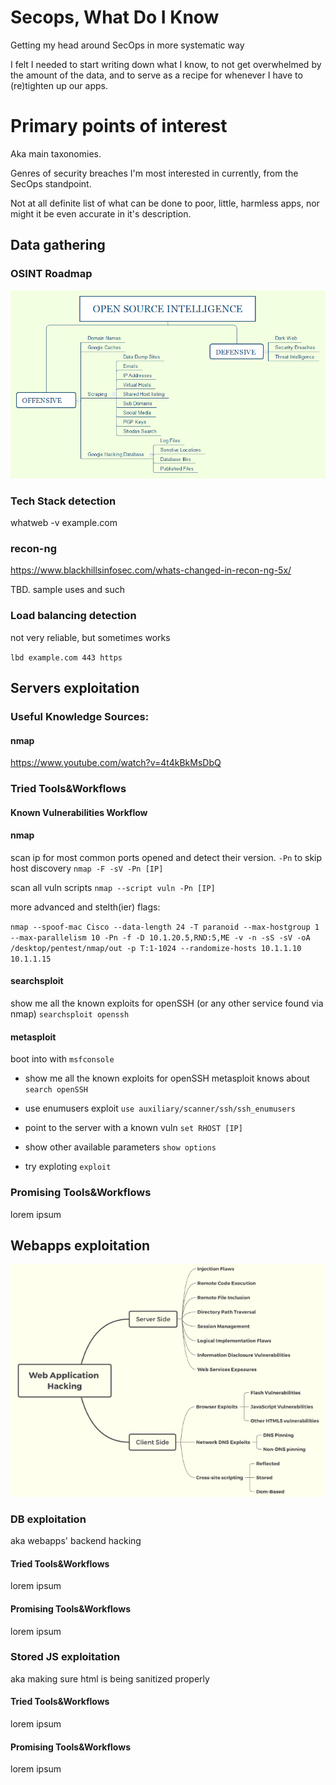 # Secops, What Do I Know 
Getting my head around SecOps in more systematic way

I felt I needed to start writing down what I know, to not get overwhelmed by the amount of the data, 
and to serve as a recipe for whenever I have to (re)tighten up our apps.

# Primary points of interest

Aka main taxonomies.

Genres of security breaches I'm most interested in currently, from the SecOps standpoint.

Not at all definite list of what can be done to poor, little, harmless apps, nor might it be even accurate in it's description.

## Data gathering

### OSINT Roadmap

![osing overview](https://github.com/grzegorznowak/secops-what-do-I-know/blob/master/assets/osint.png "OSINT Overview")


### Tech Stack detection
  whatweb -v example.com
  
  
### recon-ng

https://www.blackhillsinfosec.com/whats-changed-in-recon-ng-5x/

TBD. sample uses and such

### Load balancing detection

not very reliable, but sometimes works

`lbd example.com 443 https`

## Servers exploitation

### Useful Knowledge Sources:

#### nmap

https://www.youtube.com/watch?v=4t4kBkMsDbQ

### Tried Tools&Workflows

#### Known Vulnerabilities Workflow

#### nmap

scan ip for most common ports opened and detect their version. `-Pn` to skip host discovery
`nmap -F -sV -Pn [IP]`

scan all vuln scripts `nmap --script vuln -Pn [IP]`

more advanced and stelth(ier) flags:

`nmap --spoof-mac Cisco --data-length 24 -T paranoid --max-hostgroup 1 --max-parallelism 10 -Pn -f -D 10.1.20.5,RND:5,ME -v -n -sS -sV -oA /desktop/pentest/nmap/out -p T:1-1024 --randomize-hosts 10.1.1.10 10.1.1.15`

#### searchsploit

show me all the known exploits for openSSH (or any other service found via nmap)
`searchsploit openssh`

#### metasploit

boot into with `msfconsole`

* show me all the known exploits for openSSH metasploit knows about `search openSSH`

* use enumusers exploit `use auxiliary/scanner/ssh/ssh_enumusers`

* point to the server with a known vuln `set RHOST [IP]`

* show other available parameters `show options`

* try exploting `exploit`

### Promising Tools&Workflows

lorem ipsum

## Webapps exploitation

![exploitation diagram](https://github.com/grzegorznowak/secops-what-do-I-know/blob/master/assets/webapp.png "Webapp diagram")


### DB exploitation

aka webapps' backend hacking

#### Tried Tools&Workflows

lorem ipsum

#### Promising Tools&Workflows

lorem ipsum


### Stored JS exploitation

aka making sure html is being sanitized properly

#### Tried Tools&Workflows

lorem ipsum

#### Promising Tools&Workflows

lorem ipsum
